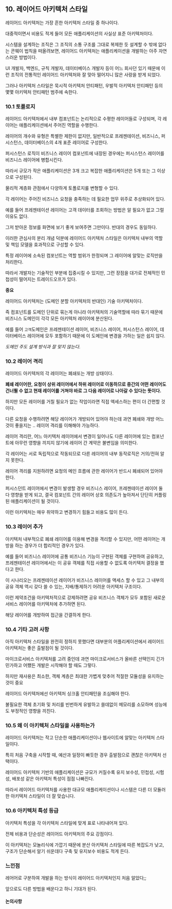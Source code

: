 ## 10. 레이어드 아키텍처 스타일

레이어드 아키텍처는 가장 흔한 아키텍처 스타일 중 하나이다.

대중적이면서 비용도 적게 들어 모든 애플리케이션의 사실상 표준 아키텍처이다.

시스템을 설계하는 조직은 그 조직의 소통 구조를 그대로 복제한 듯 설계할 수 밖에 없다는 콘웨이 법칙을 떠올려보면, 레이어드 아키텍처는 애플리케이션을 개발하는 아주 자연스러운 방법이다.

UI 개발자, 백엔드, 규칙 개발자, 데이터베이스 개발자 등이 어느 회사던 있기 때문에 이런 조직의 전통적인 레이어드 아키텍처와 잘 맞아 떨어지니 많은 사랑을 받게 되었다.

그러나 아키텍처 스타일은 묵시적 아키텍처 안티패턴, 우발적 아키텍처 안티패턴 등의 몇몇 아키텍처 안티패턴 범주에 속한다.  

### 10.1 토폴로지

레이어드 아키텍처에서 내부 컴포넌트는 논리적으로 수평한 레이어들로 구성되며, 각 레이어는 애플리케이션에서 주어진 역할을 수행한다.

레이어의 개수와 유형은 특별한 제한이 없지만, 일반적으로 프레젠테이션, 비즈니스, 퍼시스턴스, 데이터베이스의 4개 표준 레이어로 구성한다.

퍼시스턴스 로직이 비즈니스 레이어 컴포넌트에 내장된 경우에는 퍼시스턴스 레이어를 비즈니스 레이어에 병합시킨다.

따라서 규모가 작은 애플리케이션은 3개 크고 복잡한 애플리케이션은 5개 또는 그 이상으로 구성된다.

물리적 계층화 관점에서 다양하게 토폴로지룰 변형할 수 있다.  

각 레이어는 주어진 비즈니스 요청을 충족하는 데 필요한 업무 위주로 추상화되어 있다.

예를 들어 프레젠테이션 레이어는 고객 데이터를 조회하는 방법은 알 필요가 없고 그럴 이유도 없다.

그저 받아온 정보를 화면에 보기 좋게 보여주면 그만이다. 반대의 경우도 동일하다.

이러한 관심사의 분리 개념 덕분에 레이어드 아키텍처 스타일은 아키텍처 내부의 역할 및 책임 모델을 효과적으로 구성할 수 있다.

특정 레이어에 소속된 컴포넌트는 역할 범위가 한정되며 그 레이어에 알맞는 로직만을 처리한다.

따라서 개발자는 기술적인 부분에 집중시킬 수 있지만, 그런 장점을 대가로 전체적인 민첩성이 떨어지는 트레이드오프가 있다.

**중요**  

레이어드 아키텍처는 (도메인 분할 아키텍처의 반대인) 기술 아키텍처이다.  

즉 컴포넌트를 도메인 단위로 묶는게 아니라 아키텍처의 기술역할에 따라 묶기 때문에 비즈니스 도메인이 각각 모든 아키텍처 레이어에 분산된다.  

예를 들어 `고객`도메인은 프레젠테이션 레이어, 비즈니스 레이어, 퍼시스턴스 레이어, 데이터베이스 레이어에 모두 포함하기 때문에 이 도메인에 변경을 가하는 일은 쉽지 않다.

*도메인 주도 설계 방식과 잘 맞지 않는다.*

### 10.2 레이어 격리

레이어드 아키텍처의 각 레이어는 폐쇄또는 개방 상태이다.

**폐쇄 레이어란, 요청이 상위 레이어에서 하위 레이어로 이동하므로 중간의 어떤 레이어도 건너뛸 수 없고 현재 레이어를 거쳐야 바로 그 다음 레이어로 나아갈 수 있다는 뜻이다.**

하지만 모든 레이어를 거칠 필요가 없는 작업이라면 직접 액세스하는 편이 더 간편할 것이다.

다른 요청을 수행하려면 해당 레이어가 개방되어 있어야 하는데 과연 폐쇄와 개방 어느 것이 좋을지는 .. 레이어 격리를 이해해야 가능하다.

레이어 격리란, 어느 아키텍처 레이어에서 변경이 일어나도 다른 레이어에 있는 컴포넌트에 아무런 영향을 끼치지 않기에 레이어 간 계약은 불변임을 의미한다.

각 레이어는 서로 독립적으로 작동되므로 다른 레이어의 내부 동작로직은 거의/전혀 알지 못한다.

레이어 격리를 지원하려면 요청의 메인 흐름에 관한 레이어가 반드시 폐쇄되어 있어야 한다.

퍼시스던트 레이어에서 변경이 발생할 경우 비즈니스 레이어, 프레젠테이션 레이어 둘 다 영향을 받게 되고, 결국 컴포넌트 간의 레이어 상호 의존도가 높아져서 단단히 커플링된 애플리케이션이 될 것이다.

이런 아키텍처는 매우 취약하고 변경하기 힘들고 비용도 많이 든다.

### 10.3 레이어 추가

아키텍처 내부적으로 폐쇄 레이어를 이용해 변경을 격리할 수 있지만, 어떤 레이어는 개방을 하는 경우가 더 합리적인 경우가 있다.

예를 들어 비즈니스 레이어에 공통 비즈니스 기능이 구현된 객체를 구현하여 공유하고, 프레젠테이션 레이어에서는 이 공유 객체를 직접 사용할 수 없도록 아키텍처 결정을 했다고 한다.

이 시나리오는 프레젠테이션 레이어가 비즈니스 레이어를 액세스 할 수 있고 그 내부의 공유 객체 역시 갖다 쓸 수 있는, 지배/통제하기 어려운 아키텍처 구조이다.

이런 제약조건을 아키텍처적으로 강제하려면 공유 비즈니스 객체가 모두 포함된 새로운 서비스 레이어를 아키텍처에 추가하면 된다.

해당 레이어를 개방하여 접근을 간결하게 한다.

### 10.4 기타 고려 사항

아직 아키텍처 스타일을 완전히 정하지 못했다면 대부분의 어플리케이션에서 레이어드 아키텍처는 좋은 출발점이 될 것이다.

마이크로서비스 아키텍처를 고려 중인데 과연 마이크로서비스가 올바른 선택인지 긴가민가하고 어쨌든 개발은 시작해야 할 때도 그렇다.

하지만 재사용은 최소한, 객체 계층은 최대한 가볍게 맞추어 적절한 모듈성을 유지하는 것이 중요

레이어드 아키텍처에선 아키텍처 싱크홀 안티패턴을 조심해야 한다.

불필요한 객체 초기화 및 처리를 빈번하게 유발하고 쓸데없이 메모리를 소모하며 성능에도 부정적인 영향을 끼친다.

### 10.5 왜 이 아키텍처 스타일을 사용하는가

레이어드 아키텍처는 작고 단순한 애플리케이션이나 웹사이트에 알맞는 아키텍처 스타일이다.

특히 처음 구축을 시작할 때, 예산과 일정이 빠듯한 경우 출발점으로 괜찮은 아키텍처 선택이다.

레이어드 아키텍처 기반의 애플리케이션은 규모가 커질수록 유지 보수성, 민첩성, 시험성, 배포성 같은 아키텍처 특성이 점점 나빠진다.

따라서 레이어드 아키텍처를 사용한 대규모 애플리케이션이나 시스템은 다른 더 모듈러한 아키텍처 스타일이 더 잘 맞습니다.

### 10.6 아키텍처 특성 등급

아키텍처 특성을 각 아키텍처 스타일에 맞게 표로 나타내어져 있다.

전체 비용과 단순성은 레이어드 아키텍처의 주요 강점이다.

이 아키텍처는 모놀리식에 가깝기 때문에 분산 아키텍처 스타일에 따른 복잡도가 낮고, 구조가 단순해서 알기 쉬운데다 구축 및 유지보수 비용도 적게 든다.

### 느낀점

레어어로 구분하여 개발을 하는 방식이 레이어드 아키텍처인지 처음 알았다;;  

앞으로도 다른 방법을 배운다고 하니 기대가 된다.

#### 논의사항
